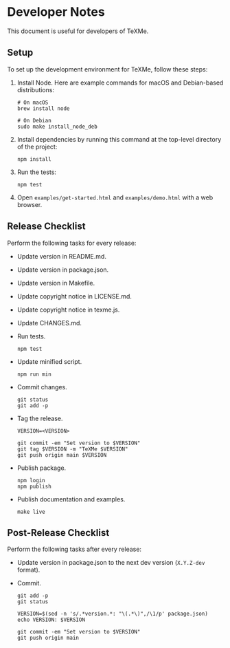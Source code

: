 Developer Notes
===============

This document is useful for developers of TeXMe.


Setup
-----

To set up the development environment for TeXMe, follow these steps:

 1. Install Node. Here are example commands for macOS and Debian-based
    distributions:

        # On macOS
        brew install node

        # On Debian
        sudo make install_node_deb

 2. Install dependencies by running this command at the top-level
    directory of the project:

        npm install

 3. Run the tests:

        npm test

 4. Open `examples/get-started.html` and `examples/demo.html` with a web
    browser.


Release Checklist
-----------------

Perform the following tasks for every release:

  - Update version in README.md.
  - Update version in package.json.
  - Update version in Makefile.
  - Update copyright notice in LICENSE.md.
  - Update copyright notice in texme.js.
  - Update CHANGES.md.
  - Run tests.

        npm test

  - Update minified script.

        npm run min

  - Commit changes.

        git status
        git add -p

  - Tag the release.

        VERSION=<VERSION>

        git commit -em "Set version to $VERSION"
        git tag $VERSION -m "TeXMe $VERSION"
        git push origin main $VERSION

  - Publish package.

        npm login
        npm publish

  - Publish documentation and examples.

        make live


Post-Release Checklist
----------------------

Perform the following tasks after every release:

  - Update version in package.json to the next dev version (`X.Y.Z-dev` format).

  - Commit.

        git add -p
        git status

        VERSION=$(sed -n 's/.*version.*: "\(.*\)",/\1/p' package.json)
        echo VERSION: $VERSION

        git commit -em "Set version to $VERSION"
        git push origin main

